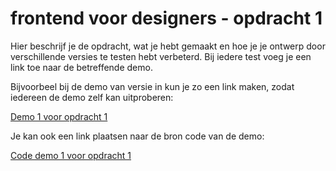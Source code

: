 # frontend voor designers - opdracht 1
Hier beschrijf je de opdracht, wat je hebt gemaakt en hoe je je ontwerp door verschillende versies te testen hebt verbeterd. Bij iedere test voeg je een link toe naar de betreffende demo.

Bijvoorbeel bij de demo van versie in kun je zo een link maken, zodat iedereen de demo zelf kan uitproberen:

[Demo 1 voor opdracht 1](https://simonderooij.github.io/frontendvoordesigners/opdracht1/v4/)


Je kan ook een link plaatsen naar de bron code van de demo:

[Code demo 1 voor opdracht 1](https://github.com/Simonderooij/frontendvoordesigners/blob/master/opdracht1/v4/)
